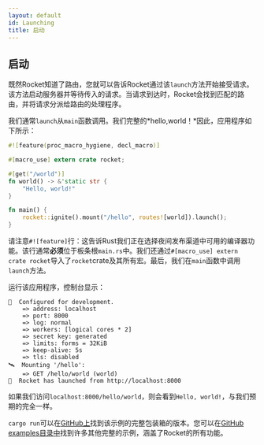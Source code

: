 ```yaml
---
layout: default
id: Launching
title: 启动
---
```


## 启动

既然Rocket知道了路由，您就可以告诉Rocket通过该`launch`方法开始接受请求。该方法启动服务器并等待传入的请求。当请求到达时，Rocket会找到匹配的路由，并将请求分派给路由的处理程序。

我们通常`launch`从`main`函数调用。我们完整的*hello,world！*因此，应用程序如下所示：

```rust
#![feature(proc_macro_hygiene, decl_macro)]

#[macro_use] extern crate rocket;

#[get("/world")]
fn world() -> &'static str {
    "Hello, world!"
}

fn main() {
    rocket::ignite().mount("/hello", routes![world]).launch();
}
```

请注意`#![feature]`行：这告诉Rust我们正在选择夜间发布渠道中可用的编译器功能。该行通常**必须**位于板条根`main.rs`中。我们还通过`#[macro_use] extern crate rocket`导入了`rocket`crate及其所有宏。最后，我们在`main`函数中调用`launch`方法。

运行该应用程序，控制台显示：

```shell
🔧  Configured for development.
    => address: localhost
    => port: 8000
    => log: normal
    => workers: [logical cores * 2]
    => secret key: generated
    => limits: forms = 32KiB
    => keep-alive: 5s
    => tls: disabled
🛰  Mounting '/hello':
    => GET /hello/world (world)
🚀  Rocket has launched from http://localhost:8000
```

如果我们访问`localhost:8000/hello/world`，则会看到`Hello, world!`，与我们预期的完全一样。

`cargo run`可以在[GitHub上](https://github.com/SergioBenitez/Rocket/tree/v0.4/examples/hello_world)找到该示例的完整包装箱的版本。您可以在[GitHub examples目录中](https://github.com/SergioBenitez/Rocket/tree/v0.4/examples/)找到许多其他完整的示例，涵盖了Rocket的所有功能。